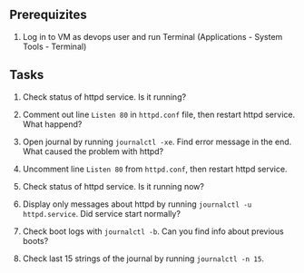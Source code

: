## Prerequizites

 1. Log in to VM as devops user and run Terminal (Applications - System Tools - Terminal)

## Tasks

1. Check status of httpd service. Is it running?

2. Comment out line `Listen 80` in `httpd.conf` file, then restart httpd service. What happend?

3. Open journal by running `journalctl -xe`. Find error message in the end. What caused the problem with httpd? 

4. Uncomment line `Listen 80` from `httpd.conf`, then restart httpd service.

5. Check status of httpd service. Is it running now?

6. Display only messages about httpd by running `journalctl -u httpd.service`. Did service start normally?

7. Check boot logs with `journalctl -b`. Can you find info about previous boots?

8. Check last 15 strings of the journal by running `journalctl -n 15`. 
